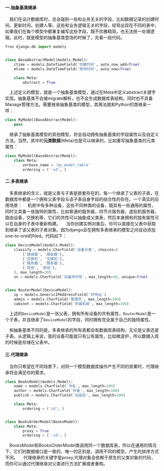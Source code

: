 #### 一.抽象基类继承

&ensp;&ensp;我们在设计数据库时，总会碰到一些和业务无关的字段，比如数据记录的创建时间，更新时间，创建人等。这些和业务逻辑无关的字段，经常出现在不同的表中，如果我们在每个模型中都重复编写这些字段，既不优雅精简，也无法统一处理逻辑。此时，就是模型的抽象基类登场的时候了，先看一段代码。

```Python
fron django.db import models


class BaseAbstractModel(models.Model):
    ctime = models.DateTimeField('创建时间', auto_now_add=True)
    mtime = models.DateTimeField('修改时间', auto_now=True)

    class Meta:
        abstract = True
```

&ensp;&ensp;上述定义的模型，就是一个抽象基类模型，通过在Meta中定义abstract关键字实现。抽象基类不会被migrate解析，也不会生成数据库表结构，同时也不具备Manage管理方法。需要继承抽象基类的模型，其用法就和Python的类继承一样：

```Python
class MyModel(BaseAbstractModel):
    pass
```

&ensp;&ensp;继承了抽象基类模型的其他模型，将会自动拥有抽象基类的字段属性以及自定义方法。当然，其中的**元类数据**(Meta)也是可以继承的，比如重写抽象基类的元类属性：

```Python
class MyModel(BaseAbstractModel):
    class Meta:
        verbose_name = 'my_model_table'
        ordering = ('-id', )
```

#### 二.多表继承

&ensp;&ensp;多表继承的含义，就是父表与子表是嵌套存在的，每一个继承了父表的子表，在数据库中都是一个拥有父表字段与该子表自身字段的结合性的存在。一个真实的应用场景：
&ensp;&ensp;机房中有多种设备，这些不同种类的设备，既具有一些通用的属性，同时又具备一些独特的属性，比如普通的服务器，四节点服务器，虚拟机服务器，路由设备，交换机等，它们的共性可以抽象成父类表，然后本身拥有的独有属性可以在自身的子表中重新构建。
&ensp;&ensp;当你创建实例对象后，你可以直接在父表中获取到继承了该父表的子表对象。因为django会在拥有多表继承的模型之间自动添加one-to-one的filed。代码如下：

```Python
class DeviceModel(models.Model):
    classify = models.CharField('设备分类', choices=(
        ('路由器', '路由器'),
        ('交换机', '交换机'),
        ('服务器', '服务器'),
        ('其他', '其他'),
    ), max_length=30)
    sn = models.CharField('设备序列号', max_length=48, unique=True)


class RouterModel(DeviceModel):
    ip = models.GenericIPAddressField('IP地址')
    admin = models.CharField('管理员', max_length=100)
    cabinet = models.CharField('所属机房', max_length=100)
```

&ensp;&ensp;上述的```DeviceModel```是一张父表，拥有所有设备的共有属性，```RouterModel```是一个子表，并且继承了```DeviceModel```的字段，同时拥有完全属于自己的独特属性。

&ensp;&ensp;和抽象基类不同的是，多表继承的所有表都会有数据库表结构，无论是父表还是子表。从逻辑上来说，我的设备可能就只有公有属性，比如微波炉，所以数据入库的时候是存储在父表中。

#### 三.代理继承

&ensp;&ensp;当你只希望在不同场景下，对同一个模型数据库操作产生不同的效果时，代理继承将会满足你的需求。

```Python
class BooksModel(models.Model):
    name = models.CharField('书名', max_length=100)
    author = models.CharField('作者', max_length=100)
    publish = models.CharField('出版社', max_length=100)

    class Meta:
        ordering = ('id', )


class BooksOrderModel(BooksModel):
    class Meta:
        proxy = True
        ordering = ('-id', )
```

&ensp;&ensp;BooksModel和BooksOrderModel类调用同一个数据库表，所以在通用的情况下，它们的数据接口是一致的，唯一的区别是，调用不同的模型，产生的排序方式不同。
&ensp;&ensp;代理继承的关键字是proxy,代理对象会依赖于原生的父类对象的代码，而你可以通过代理继承对父类进行方法扩展或者重构。